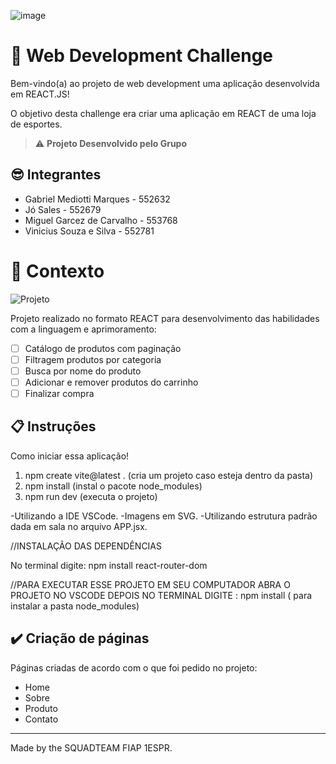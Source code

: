 ![image](https://github.com/Vinissil/SPORTPLACE---WEB-DEVELOPMENT-PROJECT/blob/main/src/assets/img/logo.svg)

# 🚀 Web Development Challenge

Bem-vindo(a) ao projeto de web development uma aplicação desenvolvida em REACT.JS!

O objetivo desta challenge era criar uma aplicação em REACT de uma loja de esportes.

> ⚠️ **Projeto Desenvolvido pelo Grupo**
## 😎 Integrantes
- Gabriel Mediotti Marques - 552632
- Jó Sales - 552679
- Miguel Garcez de Carvalho - 553768
- Vinicius Souza e Silva - 552781

# 🧠 Contexto

![Projeto](https://github.com/Vinissil/SPORTPLACE---WEB-DEVELOPMENT-PROJECT/blob/main/src/assets/img/imageminicial.svg)

Projeto realizado no formato REACT para desenvolvimento das habilidades com a linguagem e aprimoramento:
- [ ] Catálogo de produtos com paginação
- [ ] Filtragem produtos por categoria
- [ ] Busca por nome do produto
- [ ] Adicionar e remover produtos do carrinho
- [ ] Finalizar compra

## 📋 Instruções

Como iniciar essa aplicação!
1) npm create vite@latest .  (cria um projeto caso esteja dentro da pasta)
2) npm install (instal o pacote node_modules)
3) npm run dev (executa o projeto)

-Utilizando a IDE VSCode.
-Imagens em SVG.
-Utilizando estrutura padrão dada em sala no arquivo APP.jsx.

//INSTALAÇÃO DAS DEPENDÊNCIAS 

No terminal digite: npm install react-router-dom

//PARA EXECUTAR ESSE PROJETO EM SEU COMPUTADOR ABRA O PROJETO NO VSCODE
DEPOIS NO TERMINAL DIGITE : npm install  ( para instalar a pasta node_modules)


## ✔️ Criação de páginas

Páginas criadas de acordo com o que foi pedido no projeto:

- Home
- Sobre
- Produto
- Contato
---

Made by the SQUADTEAM FIAP 1ESPR.
